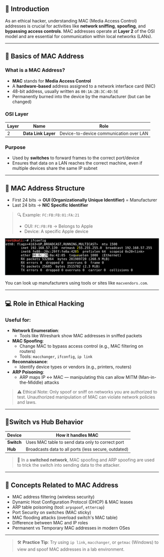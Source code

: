 ## 📘 Introduction

As an ethical hacker, understanding MAC (Media Access Control) addresses is crucial for activities like **network sniffing**, **spoofing**, and **bypassing access controls**. MAC addresses operate at **Layer 2** of the OSI model and are essential for communication within local networks (LANs).

---

## 🧱 Basics of MAC Address

### What is a MAC Address?
- **MAC** stands for **Media Access Control**
- A **hardware-based** address assigned to a network interface card (NIC)
- 48-bit address, usually written as `00:1A:2B:3C:4D:5E`
- Permanently burned into the device by the manufacturer (but can be changed)

### OSI Layer
| Layer | Name              | Role                     |
|-------|-------------------|--------------------------|
| 2     | **Data Link Layer** | Device-to-device communication over LAN |

### Purpose
- Used by **switches** to forward frames to the correct port/device
- Ensures that data on a LAN reaches the correct machine, even if multiple devices share the same IP subnet

---

## 🧠 MAC Address Structure

- First 24 bits → **OUI (Organizationally Unique Identifier)** = Manufacturer
- Last 24 bits → **NIC Specific Identifier**

> 🔍 Example: `FC:FB:FB:01:FA:21`
> - OUI: `FC:FB:FB` → Belongs to Apple
> - Device: A specific Apple device

![Example of MAC Address](Images/MAC.png)



You can look up manufacturers using tools or sites like `macvendors.com`.

---

## 💻 Role in Ethical Hacking

### Useful for:
- **Network Enumeration**:
  - Tools like Wireshark show MAC addresses in sniffed packets
- **MAC Spoofing**:
  - Change MAC to bypass access control (e.g., MAC filtering on routers)
  - Tools: `macchanger`, `ifconfig`, `ip link`
- **Reconnaissance**:
  - Identify device types or vendors (e.g., printers, routers)
- **ARP Poisoning**:
  - ARP maps IP ↔ MAC — manipulating this can allow MITM (Man-in-the-Middle) attacks

> ⚠️ Ethical Note: Only spoof or sniff on networks you are authorized to test. Unauthorized manipulation of MAC can violate network policies and laws.

---

## 🚦Switch vs Hub Behavior

| Device  | How it handles MAC |
|---------|---------------------|
| **Switch** | Uses MAC table to send data only to correct port |
| **Hub**    | Broadcasts data to all ports (less secure, outdated) |

> 🎯 In a **switched network**, MAC spoofing and ARP spoofing are used to trick the switch into sending data to the attacker.

---

## 🧠 Concepts Related to MAC Address

- MAC address filtering (wireless security)
- Dynamic Host Configuration Protocol (DHCP) & MAC leases
- ARP table poisoning (tool: `arpspoof`, `ettercap`)
- Port Security on switches (MAC sticky)
- MAC flooding attacks (overload switch's MAC table)
- Difference between MAC and IP roles
- Permanent vs Temporary MAC addresses in modern OSes

---

> 🛠️ **Practice Tip**: Try using `ip link`, `macchanger`, or `getmac` (Windows) to view and spoof MAC addresses in a lab environment.


